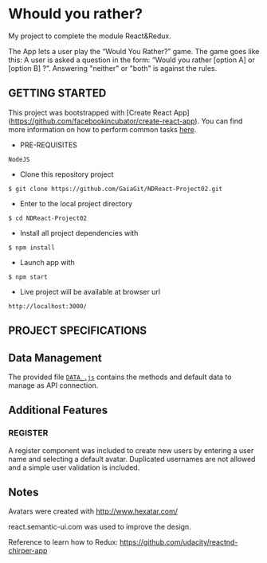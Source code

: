 # Whould you rather?
My project to complete the module React&Redux.

The App lets a user play the “Would You Rather?” game. The game goes like this: A user is asked a question in the form: “Would you rather [option A] or [option B] ?”. Answering "neither" or "both" is against the rules.

## GETTING STARTED
This project was bootstrapped with [Create React App] (https://github.com/facebookincubator/create-react-app).
You can find more information on how to perform common tasks [here](https://github.com/facebookincubator/create-react-app/blob/master/packages/react-scripts/template/README.md).

* PRE-REQUISITES
~~~
NodeJS
~~~

* Clone this repository project
~~~
$ git clone https://github.com/GaiaGit/NDReact-Project02.git
~~~
* Enter to the local project directory
~~~
$ cd NDReact-Project02
~~~
* Install all project dependencies with
~~~
$ npm install
~~~
* Launch app with
~~~
$ npm start
~~~
* Live project will be available at browser url
~~~
http://localhost:3000/
~~~


## PROJECT SPECIFICATIONS
## Data Management

The provided file [`DATA_.js`](src/DATA_.js) contains the methods and default data to manage as API connection.


## Additional Features
### REGISTER
A register component was included to create new users by entering a user name and selecting a default avatar.
Duplicated usernames are not allowed and a simple user validation is included.

## Notes
Avatars were created with http://www.hexatar.com/

react.semantic-ui.com was used to improve the design.

Reference to learn how to Redux: https://github.com/udacity/reactnd-chirper-app
